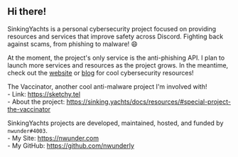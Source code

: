 ## Hi there!

SinkingYachts is a personal cybersecurity project focused on providing resources and services that improve safety across Discord.
Fighting back against scams, from phishing to malware! :smile:

At the moment, the project's only service is the anti-phishing API. I plan to launch more services and resources as the project grows.
In the meantime, check out the [website](https://sinking.yachts/) or [blog](https://sinking.yachts/blog) for cool cybersecurity resources!

The Vaccinator, another cool anti-malware project I'm involved with! <br>
\- Link: <https://sketchy.tel> <br>
\- About the project: <https://sinking.yachts/docs/resources/#special-project-the-vaccinator>

SinkingYachts projects are developed, maintained, hosted, and funded by `nwunder#4003`. <br>
\- My Site: <https://nwunder.com> <br>
\- My GitHub: <https://github.com/nwunderly>
